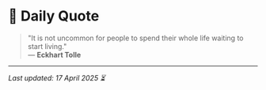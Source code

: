 # 📜 Daily Quote

> "It is not uncommon for people to spend their whole life waiting to start living."  
> — **Eckhart Tolle**

---

_Last updated: 17 April 2025 ⏳_
